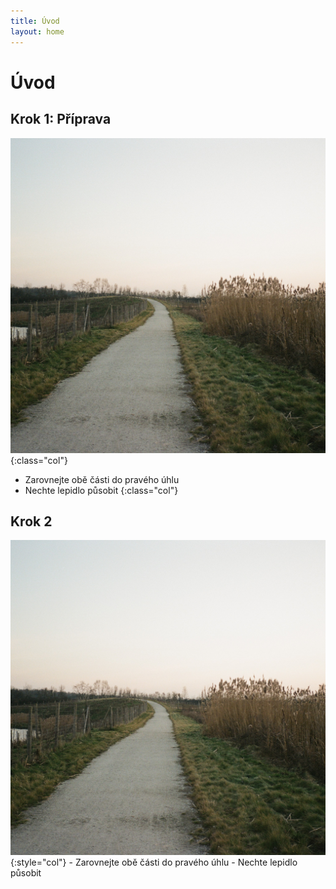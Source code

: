 ```yaml
---
title: Úvod
layout: home
---
```

# Úvod
## Krok 1: Příprava

  ![alt](000518670034.jpg){:class="col"}
  - Zarovnejte obě části do pravého úhlu
  - Nechte lepidlo působit
  {:class="col"}

## Krok 2

  <div class="col">
    <img src="000518670034.jpg">
  </div>
  {:style="col"}
  - Zarovnejte obě části do pravého úhlu
  - Nechte lepidlo působit
